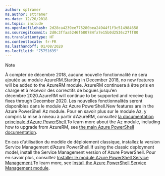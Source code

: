 ```yaml
---
author: sptramer
ms.author: sttramer
ms.date: 12/20/2018
ms.topic: include
ms.openlocfilehash: 2d28ca4239ee775280bea24944f1f3c514984658
ms.sourcegitcommit: 2d0c3ffaa5246f680784fa7e15b0d2536c27ff80
ms.translationtype: HT
ms.contentlocale: fr-FR
ms.lasthandoff: 01/08/2020
ms.locfileid: "75751635"
---
```

> [!NOTE]
> 
> <span data-ttu-id="e4ec2-101">À compter de décembre 2018, aucune nouvelle fonctionnalité ne sera ajoutée au module AzureRM.</span><span class="sxs-lookup"><span data-stu-id="e4ec2-101">Starting in December 2018, no new features will be added to the AzureRM module.</span></span> <span data-ttu-id="e4ec2-102">AzureRM continuera à être pris en charge et à recevoir des correctifs de bogues jusqu’en décembre 2020.</span><span class="sxs-lookup"><span data-stu-id="e4ec2-102">AzureRM will continue to be supported and receive bug fixes through December 2020.</span></span> <span data-ttu-id="e4ec2-103">Les nouvelles fonctionnalités seront disponibles dans le module Az Azure PowerShell.</span><span class="sxs-lookup"><span data-stu-id="e4ec2-103">New features are in the Azure PowerShell Az module.</span></span> <span data-ttu-id="e4ec2-104">Pour en savoir plus sur le module Az, y compris la mise à niveau à partir d’AzureRM, consultez [la documentation principale d’Azure PowerShell](/powershell/azure).</span><span class="sxs-lookup"><span data-stu-id="e4ec2-104">To learn more about the Az module, including how to upgrade from AzureRM, see [the main Azure PowerShell documentation](/powershell/azure).</span></span>
>
> <span data-ttu-id="e4ec2-105">En cas d’utilisation du modèle de déploiement classique, installez la version Service Management d’Azure PowerShell.</span><span class="sxs-lookup"><span data-stu-id="e4ec2-105">If using the classic deployment model, install the Service Management version of Azure PowerShell.</span></span>
> <span data-ttu-id="e4ec2-106">Pour en savoir plus, consultez [Installer le module Azure PowerShell Service Management](/powershell/azure/servicemanagement/install-azure-ps).</span><span class="sxs-lookup"><span data-stu-id="e4ec2-106">To learn more, see [Install the Azure PowerShell Service Management module](/powershell/azure/servicemanagement/install-azure-ps).</span></span>
